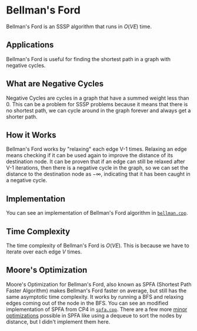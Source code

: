 # Bellman's Ford

Bellman's Ford is an SSSP algorithm that runs in $O(VE)$ time.

## Applications

Bellman's Ford is useful for finding the shortest path in a graph with negative cycles.

## What are Negative Cycles

Negative Cycles are cycles in a graph that have a summed weight less than 0. This can be a problem for SSSP problems because it means that there is no shortest path, we can cycle around in the graph forever and always get a shorter path.

## How it Works

Bellman's Ford works by "relaxing" each edge V-1 times. Relaxing an edge means checking if it can be used again to improve the distance of its destination node. It can be proven that if an edge can still be relaxed after V-1 iterations, then there is a negative cycle in the graph, so we can set the distance to the destination node as $-\infty$, indicating that it has been caught in a negative cycle.

## Implementation

You can see an implementation of Bellman's Ford algorithm in [`bellman.cpp`](./bellman.cpp).

## Time Complexity

The time complexity of Bellman's Ford is $O(VE)$. This is because we have to iterate over each edge $V$ times.

## Moore's Optimization

Moore's Optimization for Bellman's Ford, also known as SPFA (Shortest Path Faster Algorithm) makes Bellman's Ford faster on average, but still has the same asymptotic time complexity. It works by running a BFS and relaxing edges coming out of the node in the BFS. You can see an modified implementation of SPFA from CP4 in [`spfa.cpp`](./spfa.cpp). There are a few more [minor optimizations](https://en.wikipedia.org/wiki/Shortest_Path_Faster_Algorithm#Optimization_techniques) possible in SPFA like using a dequeue to sort the nodes by distance, but I didn't implement them here.
